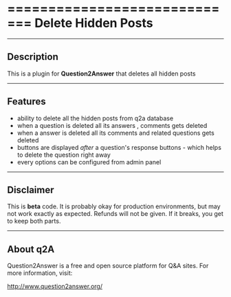 =============================
Delete Hidden Posts
=============================
-----------
Description
-----------
This is a plugin for **Question2Answer** that deletes all hidden posts

--------
Features
--------
- ability to delete all the hidden posts from q2a database 
- when a question is deleted all its answers , comments gets deleted 
- when a answer is deleted all its comments and related questions gets deleted 
- buttons are displayed *after* a question's response buttons - which helps to delete the question right away 
- every options can be configured from admin panel 

----------
Disclaimer
----------
This is **beta** code.  It is probably okay for production environments, but may not work exactly as expected.  Refunds will not be given.  If it breaks, you get to keep both parts.

---------
About q2A
---------
Question2Answer is a free and open source platform for Q&A sites. For more information, visit:

http://www.question2answer.org/

